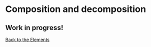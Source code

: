 # Composition and decomposition

## Work in progress!

[Back to the Elements](README.md#composition-and-decomposition)